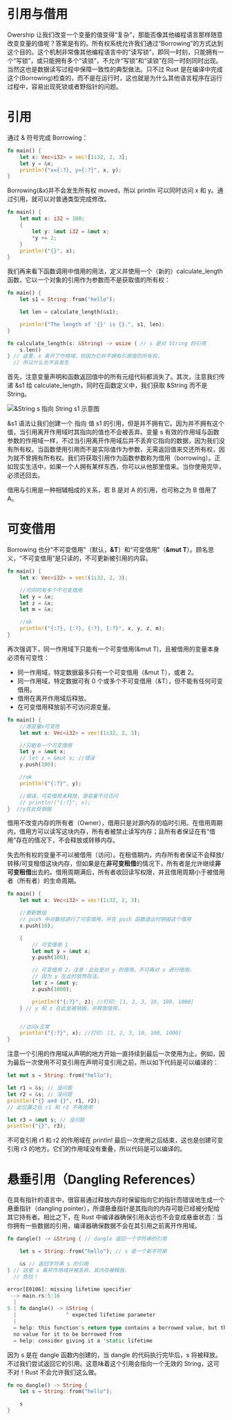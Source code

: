 # 引用与借用

Owership 让我们改变一个变量的值变得“复杂”，那能否像其他编程语言那样随意改变变量的值呢？答案是有的。所有权系统允许我们通过“Borrowing”的方式达到这个目的。这个机制非常像其他编程语言中的“读写锁”，即同一时刻，只能拥有一个“写锁”，或只能拥有多个“读锁”，不允许“写锁”和“读锁”在同一时刻同时出现。当然这也是数据读写过程中保障一致性的典型做法。只不过 Rust 是在编译中完成这个(Borrowing)检查的，而不是在运行时，这也就是为什么其他语言程序在运行过程中，容易出现死锁或者野指针的问题。

# 引用

通过 & 符号完成 Borrowing：

```rust
fn main() {
	let x: Vec<i32> = vec![1i32, 2, 3];
	let y = &x;
	println!("x={:?}, y={:?}", x, y);
}
```

Borrowing(&x)并不会发生所有权 moved，所以 println 可以同时访问 x 和 y。通过引用，就可以对普通类型完成修改。

```rust
fn main() {
	let mut x: i32 = 100;
	{
		let y: &mut i32 = &mut x;
		*y += 2;
	}
	println!("{}", x);
}
```

我们再来看下函数调用中借用的用法，定义并使用一个（新的）calculate_length 函数，它以一个对象的引用作为参数而不是获取值的所有权：

```rs
fn main() {
    let s1 = String::from("hello");

    let len = calculate_length(&s1);

    println!("The length of '{}' is {}.", s1, len);
}

fn calculate_length(s: &String) -> usize { // s 是对 String 的引用
    s.len()
} // 这里，s 离开了作用域。但因为它并不拥有引用值的所有权，
  // 所以什么也不会发生
```

首先，注意变量声明和函数返回值中的所有元组代码都消失了。其次，注意我们传递 &s1 给 calculate_length，同时在函数定义中，我们获取 &String 而不是 String。

![&String s 指向 String s1 示意图](https://s1.ax1x.com/2020/09/14/wDCoLD.png)

&s1 语法让我们创建一个 指向 值 s1 的引用，但是并不拥有它。因为并不拥有这个值，当引用离开作用域时其指向的值也不会被丢弃。变量 s 有效的作用域与函数参数的作用域一样，不过当引用离开作用域后并不丢弃它指向的数据，因为我们没有所有权。当函数使用引用而不是实际值作为参数，无需返回值来交还所有权，因为就不曾拥有所有权。我们将获取引用作为函数参数称为借用（borrowing）。正如现实生活中，如果一个人拥有某样东西，你可以从他那里借来。当你使用完毕，必须还回去。

借用与引用是一种相辅相成的关系，若 B 是对 A 的引用，也可称之为 B 借用了 A。

# 可变借用

Borrowing 也分“不可变借用”（默认，**&T**）和“可变借用”（**&mut T**）。顾名思义，“不可变借用”是只读的，不可更新被引用的内容。

```rust
fn main() {
	let x: Vec<i32> = vec!(1i32, 2, 3);

	//可同时有多个不可变借用
	let y = &x;
	let z = &x;
	let m = &x;

	//ok
	println!("{:?}, {:?}, {:?}, {:?}", x, y, z, m);
}
```

再次强调下，同一作用域下只能有一个可变借用(&mut T)，且被借用的变量本身必须有可变性：

- 同一作用域，特定数据最多只有一个可变借用（&mut T），或者 2。
- 同一作用域，特定数据可有 0 个或多个不可变借用（&T），但不能有任何可变借用。
- 借用在离开作用域后释放。
- 在可变借用释放前不可访问源变量。

```rust
fn main() {
	//源变量x可变性
	let mut x: Vec<i32> = vec!(1i32, 2, 3);

	//只能有一个可变借用
	let y = &mut x;
	// let z = &mut x; //错误
    y.push(100);

	//ok
	println!("{:?}", y);

	//错误，可变借用未释放，源变量不可访问
	// println!("{:?}", x);
}  //y在此处销毁
```

借用不改变内存的所有者（Owner），借用只是对源内存的临时引用。在借用周期内，借用方可以读写这块内存，所有者被禁止读写内存；且所有者保证在有“借用”存在的情况下，不会释放或转移内存。

失去所有权的变量不可以被借用（访问）。在租借期内，内存所有者保证不会释放/转移/可变租借这块内存，但如果是在**非可变租借**的情况下，所有者是允许继续**非可变租借**出去的。借用周期满后，所有者收回读写权限，并且借用周期小于被借用者（所有者）的生命周期。

```rust
fn main() {
	let mut x: Vec<i32> = vec!(1i32, 2, 3);

	//更新数组
	// push 中对数组进行了可变借用，并在 push 函数退出时销毁这个借用
    x.push(10);

    {
	    // 可变借用 1
	    let mut y = &mut x;
        y.push(100);

        // 可变借用 2，注意：此处是对 y 的借用，不可再对 x 进行借用，
        // 因为 y 在此时依然存活。
        let z = &mut y;
        z.push(1000);

	    println!("{:?}", z); //打印: [1, 2, 3, 10, 100, 1000]
    } // y 和 z 在此处被销毁，并释放借用。


	//访问x正常
	println!("{:?}", x); //打印: [1, 2, 3, 10, 100, 1000]
}
```

注意一个引用的作用域从声明的地方开始一直持续到最后一次使用为止。例如，因为最后一次使用不可变引用在声明可变引用之前，所以如下代码是可以编译的：

```rs
let mut s = String::from("hello");

let r1 = &s; // 没问题
let r2 = &s; // 没问题
println!("{} and {}", r1, r2);
// 此位置之后 r1 和 r2 不再使用

let r3 = &mut s; // 没问题
println!("{}", r3);
```

不可变引用 r1 和 r2 的作用域在 println! 最后一次使用之后结束，这也是创建可变引用 r3 的地方。它们的作用域没有重叠，所以代码是可以编译的。

# 悬垂引用（Dangling References）

在具有指针的语言中，很容易通过释放内存时保留指向它的指针而错误地生成一个 悬垂指针（dangling pointer），所谓悬垂指针是其指向的内存可能已经被分配给其它持有者。相比之下，在 Rust 中编译器确保引用永远也不会变成悬垂状态：当你拥有一些数据的引用，编译器确保数据不会在其引用之前离开作用域。

```rs
fn dangle() -> &String { // dangle 返回一个字符串的引用

    let s = String::from("hello"); // s 是一个新字符串

    &s // 返回字符串 s 的引用
} // 这里 s 离开作用域并被丢弃。其内存被释放。
  // 危险！

error[E0106]: missing lifetime specifier
 --> main.rs:5:16
  |
5 | fn dangle() -> &String {
  |                ^ expected lifetime parameter
  |
  = help: this function's return type contains a borrowed value, but there is
  no value for it to be borrowed from
  = help: consider giving it a 'static lifetime
```

因为 s 是在 dangle 函数内创建的，当 dangle 的代码执行完毕后，s 将被释放。不过我们尝试返回它的引用。这意味着这个引用会指向一个无效的 String，这可不对！Rust 不会允许我们这么做。

```rs
fn no_dangle() -> String {
    let s = String::from("hello");

    s
}
```
